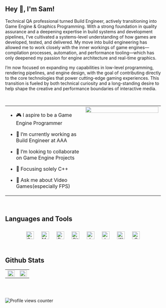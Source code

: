 ## Hey 👋, I'm Sam!  
  

Technical QA professional turned Build Engineer, actively transitioning into Game Engine & Graphics Programming.
With a strong foundation in quality assurance and a deepening expertise in build systems and development pipelines, I’ve cultivated a systems-level understanding of how games are developed, tested, and delivered. My move into build engineering has allowed me to work closely with the inner workings of game engines—compilation processes, automation, and performance tooling—which has only deepened my passion for engine architecture and real-time graphics.

I’m now focused on expanding my capabilities in low-level programming, rendering pipelines, and engine design, with the goal of contributing directly to the core technologies that power cutting-edge gaming experiences. This transition is fueled by both technical curiosity and a long-standing desire to help shape the creative and performance boundaries of interactive media.
  

<br/>  


<table><tr><td valign="top" width="50%">

- 🎮 I aspire to be a Game Engine Programmer  
  

- 🔭 I’m currently working as Build Engineer at AAA  
  

- 👯 I’m looking to collaborate on Game Engine Projects  
  

- 🌱 Focusing solely C++  
  

- 💬 Ask me about Video Games(especially FPS)  


</td><td valign="top" width="50%">

<div align="center">
<img src="https://media1.tenor.com/m/l1Eq-DOUzqQAAAAd/hi-there.gif" align="center" style="width: 100%" />
</div>  


</td></tr></table>  

<br/>  


## Languages and Tools  
<div align="center">  
<a href="https://www.cplusplus.com/" target="_blank"><img style="margin: 10px" src="https://profilinator.rishav.dev/skills-assets/cplusplus-original.svg" alt="C++" height="25" /></a>  
<a href="https://www.mysql.com/" target="_blank"><img style="margin: 10px" src="https://profilinator.rishav.dev/skills-assets/mysql-original-wordmark.svg" alt="MySQL" height="25" /></a>  
<a href="https://www.python.org/" target="_blank"><img style="margin: 10px" src="https://profilinator.rishav.dev/skills-assets/python-original.svg" alt="Python" height="25" /></a>  
<a href="https://github.com/" target="_blank"><img style="margin: 10px" src="https://profilinator.rishav.dev/skills-assets/git-scm-icon.svg" alt="Git" height="25" /></a>  
<a href="https://www.javascript.com/" target="_blank"><img style="margin: 10px" src="https://profilinator.rishav.dev/skills-assets/javascript-original.svg" alt="JavaScript" height="25" /></a>  
<a href="https://www.jenkins.io/" target="_blank"><img style="margin: 10px" src="https://profilinator.rishav.dev/skills-assets/jenkins-icon.svg" alt="Jenkins" height="25" /></a>  
<a href="https://wordpress.com/" target="_blank"><img style="margin: 10px" src="https://profilinator.rishav.dev/skills-assets/wordpress.png" alt="WordPress" height="25" /></a>  
<a href="https://www.cprogramming.com/" target="_blank"><img style="margin: 10px" src="https://profilinator.rishav.dev/skills-assets/c-original.svg" alt="C" height="25" /></a>  
</div>  

<br/>  


## Github Stats  
<table><tr><td valign="top" width="50%">

<img src="https://github-readme-stats.vercel.app/api?username=t0xxxic&show_icons=true&count_private=true&hide_border=true&theme=radical" align="left" style="width: 100%" />

</td><td valign="top" width="50%">

<img src="https://github-readme-stats.vercel.app/api/top-langs/?username=t0xxxic&hide_border=true&layout=compact&theme=radical" align="left" style="width: 100%" />

</td></tr></table>  

<br/>  

  

<br/>  

![Profile views counter](https://komarev.com/ghpvc/?username=ssamjoel&&style=flat-square)  
  

<br/>  


<br />

